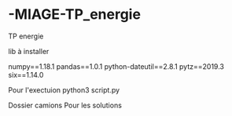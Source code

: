 # -MIAGE-TP_energie
TP energie

lib à installer 



numpy==1.18.1
pandas==1.0.1
python-dateutil==2.8.1
pytz==2019.3
six==1.14.0

Pour l'exectuion
python3 script.py 

Dossier camions 
Pour les solutions
